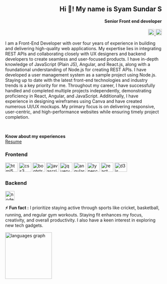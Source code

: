 <div align="right">

  <h2>Hi 👋! My name is Syam Sundar S</h2>
  <b> Senior Front end developer</b>
  <br> <br>

  <a href="mailto:syamsundardeveloper98@gmail.com" target="_blank">
    <img
      src="https://img.shields.io/static/v1?message=Gmail&logo=gmail&label=&color=D14836&logoColor=white&labelColor=&style=flat"
      height="20" alt="gmail logo" />
  </a>
  <a href="https://x.com/syam_sundar_ss" target="_blank">
    <img
      src="https://img.shields.io/static/v1?message=Twitter&logo=twitter&label=&color=1DA1F2&logoColor=white&labelColor=&style=flat"
      height="20" alt="twitter logo" />
  </a>

</div>

<div>

  <p align="left"> I am a Front-End Developer with over four years of experience in building and delivering high-quality web applications. My expertise lies in integrating REST APIs and collaborating closely with UX designers and backend developers to create seamless and user-focused products. I have in-depth knowledge of JavaScript (Plain JS), Angular, and React.js, along with a foundational understanding of Node.js for creating REST APIs. I have developed a user management system as a sample project using Node.js. Staying up to date with the latest front-end technologies and industry trends is a key priority for me. Throughout my career, I have successfully handled and completed multiple projects independently, demonstrating proficiency in React, Angular, and JavaScript. Additionally, I have experience in designing wireframes using Canva and have created numerous UI/UX mockups. My primary focus is on delivering responsive, user-centric, and high-performance websites while ensuring timely project completion.
</p>

  <br>

  <p align="left">
    <b> Know about my experiences</b> <br>
    <a href="https://github.com/syamswan/portfolio/raw/refs/heads/master/docs/resume.pdf"> Resume </a>
  </p>

</div>

<div align="left">

  <h3> Frontend </h3>

  <img title="HTML" src="https://cdn.jsdelivr.net/gh/devicons/devicon/icons/html5/html5-original.svg" height="30" width="40"
    alt="html5 logo" />
  <img title="Css" src="https://cdn.jsdelivr.net/gh/devicons/devicon/icons/css3/css3-original.svg" height="30" width="40"
    alt="css3 logo" />
  <img title="Bootstrap" src="https://cdn.jsdelivr.net/gh/devicons/devicon/icons/bootstrap/bootstrap-original.svg" height="30" width="40"
    alt="bootstrap logo" />
  <img title="Javascript" src="https://cdn.jsdelivr.net/gh/devicons/devicon/icons/javascript/javascript-original.svg" height="30"
    width="40" alt="javascript logo" />
  <img title="Jquery" src="https://cdn.jsdelivr.net/gh/devicons/devicon/icons/jquery/jquery-original.svg" height="30" width="40"
    alt="jquery logo" />
  <img title="Angularjs" src="https://cdn.jsdelivr.net/gh/devicons/devicon/icons/angularjs/angularjs-original.svg" height="30" width="40"
    alt="angularjs logo" />
  <img title="Typescript" src="https://cdn.jsdelivr.net/gh/devicons/devicon/icons/typescript/typescript-original.svg" height="30"
    width="40" alt="typescript logo" />
  <img title="Reactjs" src="https://cdn.jsdelivr.net/gh/devicons/devicon/icons/react/react-original.svg" height="30" width="40"
    alt="react logo" />
  <img title="D3js" src="https://cdn.jsdelivr.net/gh/devicons/devicon/icons/d3js/d3js-original.svg" height="30" width="40"
    alt="d3js logo" />

  <h3> Backend </h3>

  <img title="Nodejs" src="https://cdn.jsdelivr.net/gh/devicons/devicon/icons/nodejs/nodejs-original.svg" height="30"
    alt="nodejs logo" />
  </p>

</div>

<p><b> ⚡ Fun fact :</b> I prioritize staying active through sports like cricket, basketball, running, and regular gym
  workouts. Staying fit enhances my focus, creativity, and overall productivity. I also have a keen interest in
  exploring new tech gadgets.</p>

<!-- <img align="left"
  src="https://github-readme-stats.vercel.app/api?username=syamswan&hide_title=false&hide_rank=false&show_icons=true&include_all_commits=true&count_private=true&disable_animations=false&theme=dracula&locale=en&hide_border=false"
  height="150" alt="stats graph" /> <br> -->
<img align="left"
  src="https://github-readme-stats.vercel.app/api/top-langs?username=syamswan&locale=en&hide_title=false&layout=compact&card_width=320&langs_count=5&theme=dracula&hide_border=false"
  height="150" alt="languages graph" />

<!-- <img align="right" style="height: 20px; width: auto;"
  src="https://visitor-badge.laobi.icu/badge?page_id=syamswan.syamswan&" /> -->
